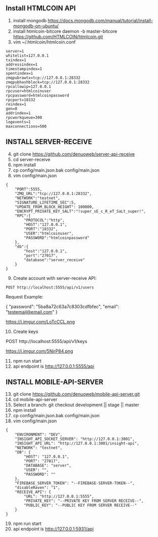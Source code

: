 ## Install HTMLCOIN API

1. install mongodb https://docs.mongodb.com/manual/tutorial/install-mongodb-on-ubuntu/
2. install htmlcoin-bitcore daemon -b master-bitcore https://github.com/HTMLCOIN/htmlcoin.git
3. vim ~/.htmlcoin/htmlcoin.conf
```
server=1
whitelist=127.0.0.1
txindex=1
addressindex=1
timestampindex=1
spentindex=1
zmqpubrawtx=tcp://127.0.0.1:28332
zmqpubhashblock=tcp://127.0.0.1:28332
rpcallowip=127.0.0.1
rpcuser=htmlcoinuser
rpcpassword=htmlcoinpassword
rpcport=18332
reindex=1
gen=0
addrindex=1
rpcworkqueue=300
logevents=1
maxconnections=500
```
## INSTALL SERVER-RECEIVE

4. git clone https://github.com/denuoweb/server-api-receive
5. cd server-receive
6. npm install
7. cp config/main.json.bak config/main.json
8. vim config/main.json
```
{ 
    "PORT":5555,
    "ZMQ_URL":"tcp://127.0.0.1:28332",
    "NETWORK":"testnet",
    "SIGNATURE_LIFETIME_SEC":5,
    "UPDATE_FROM_BLOCK_HEIGHT": 100000,
    "ENCRYPT_PRIVATE_KEY_SALT":"!super_sE_c_R_eT_SaLt_super!",
    "RPC":{ 
        "PROTOCOL":"http",
        "HOST":"127.0.0.1",
        "PORT":"18332",
        "USER":"htmlcoinuser",
        "PASSWORD":"htmlcoinpassword"
    },
    "db":{ 
        "host":"127.0.0.1",
        "port":"27017",
        "database":"server_receive"
    }
}
```

9. Create account with server-receive API:

`POST http://localhost:5555/api/v1/users`

Request Example:

{
"password": "5ba8a72c63a7c8303cdfbfec",
"email": "testemail@email.com"
}

https://i.imgur.com/LoTcCCL.png

10. Create keys

POST http://localhost:5555/api/v1/keys

https://i.imgur.com/5NjrP84.png

11. npm run start
12. api endpoint is http://127.0.0.1:5555/api

## INSTALL MOBILE-API-SERVER

13. git clone https://github.com/denuoweb/mobile-api-server.git
14. cd mobile-api-server
15. Select a branch: git checkout development || stage || master
16. npm install
17. cp config/main.json.bak config/main.json
18. vim config/main.json
```
{
    "ENVIRONMENT": "DEV",
    "INSIGHT_API_SOCKET_SERVER": "http://127.0.0.1:3001",
    "INSIGHT_API_URL": "http://127.0.0.1:3001/insight-api",
    "NETWORK": "testnet",
    "DB": {
        "HOST": "127.0.0.1",
        "PORT": "27017",
        "DATABASE": "server",
        "USER": "",
        "PASSWORD": ""
    },
    "FIREBASE_SERVER_TOKEN": "--FIREBASE-SERVER-TOKEN--",
    "disableRaven": "1",
    "RECEIVE_API": {
        "URL": "http://127.0.0.1:5555",
        "PRIVATE_KEY": "--PRIVATE KEY FROM SERVER RECEIVE--",
        "PUBLIC_KEY": "--PUBLIC KEY FROM SERVER RECEIVE--"
    }
}
```
19. npm run start
20. api endpoint is http://127.0.0.1:5931/api
